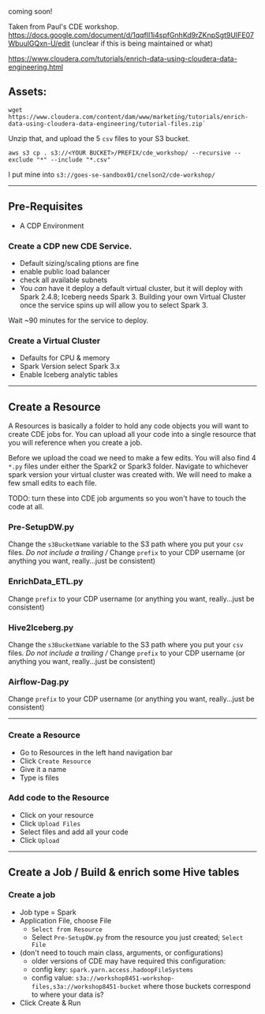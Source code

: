 coming soon!


Taken from Paul's CDE workshop.
https://docs.google.com/document/d/1qqfII1i4spfGnhKd9rZKnpSgt9UIFE07WbuulGQxn-U/edit
(unclear if this is being maintained or what)

https://www.cloudera.com/tutorials/enrich-data-using-cloudera-data-engineering.html


## Assets:

```
wget https://www.cloudera.com/content/dam/www/marketing/tutorials/enrich-data-using-cloudera-data-engineering/tutorial-files.zip`
```

Unzip that, and upload the 5 `csv` files to your S3 bucket.   

`aws s3 cp . s3://<YOUR BUCKET>/PREFIX/cde_workshop/ --recursive --exclude "*" --include "*.csv"`

I put mine into `s3://goes-se-sandbox01/cnelson2/cde-workshop/`




---

## Pre-Requisites

* A CDP Environment


### Create a CDP new CDE Service.  

* Default sizing/scaling ptions are fine
* enable public load balancer 
* check all available subnets
* You _can_ have it deploy a default virtual cluster, but it will deploy with Spark 2.4.8; Iceberg needs Spark 3.  Building your own Virtual Cluster once the service spins up will allow you to select Spark 3.

Wait ~90 minutes for the service to deploy.

### Create a Virtual Cluster

* Defaults for CPU & memory
* Spark Version select Spark 3.x
* Enable Iceberg analytic tables

---

## Create a Resource

A Resources is basically a folder to hold any code objects you will want to create CDE jobs for.   You can upload all your code into a single resource that you will reference when you create a job.

Before we upload the coad we need to make a few edits.  You will also find 4 `*.py` files under either the Spark2 or Spark3 folder.   Navigate to whichever spark version your virtual cluster was created with.  We will need to make a few small edits to each file.

TODO:  turn these into CDE job arguments so you won't have to touch the code at all.

### Pre-SetupDW.py

Change the `s3BucketName` variable to the S3 path where you put your `csv` files.   *Do not include a trailing /*
Change `prefix` to your CDP username (or anything you want, really...just be consistent)

### EnrichData_ETL.py

Change `prefix` to your CDP username (or anything you want, really...just be consistent)

### Hive2Iceberg.py

Change the `s3BucketName` variable to the S3 path where you put your `csv` files.   *Do not include a trailing /*
Change `prefix` to your CDP username (or anything you want, really...just be consistent)

### Airflow-Dag.py

Change `prefix` to your CDP username (or anything you want, really...just be consistent)

---


### Create a Resource

* Go to Resources in the left hand navigation bar
* Click `Create Resource`
* Give it a name
* Type is files

### Add code to the Resource

* Click on your resource
* Click `Upload Files`
* Select files and add all your code 
* Click `Upload`


---


## Create a Job / Build & enrich some Hive tables

### Create a job

* Job type = Spark 
* Application File, choose File
  * `Select from Resource`
  * Select `Pre-SetupDW.py` from the resource you just created; `Select File`
* (don't need to touch main class, arguments, or configurations)
  * older versions of CDE may have required this configuration:
  * config key:  `spark.yarn.access.hadoopFileSystems`
  * config value:  `s3a://workshop8451-workshop-files,s3a://workshop8451-bucket` where those buckets correspond to where your data is?
* Click Create & Run



